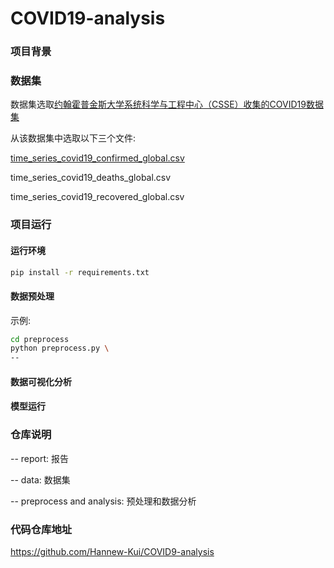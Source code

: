 # COVID19-analysis

### 项目背景

### 数据集

数据集选取[约翰霍普金斯大学系统科学与工程中心（CSSE）收集的COVID19数据集](https://github.com/Hannew-Kui/COVID19-analysis/assets/76563967/c4a8c75e-5b36-4cb0-a73a-7a82d8ce1262)

从该数据集中选取以下三个文件:

[time_series_covid19_confirmed_global.csv](https://github.com/CSSEGISandData/COVID-19/tree/master/csse_covid_19_data/csse_covid_19_time_series)

time_series_covid19_deaths_global.csv

time_series_covid19_recovered_global.csv

### 项目运行

#### 运行环境

```bash
pip install -r requirements.txt
```

#### 数据预处理

示例:

```bash
cd preprocess
python preprocess.py \
--      
```

#### 数据可视化分析

#### 模型运行


### 仓库说明
-- report: 报告

-- data: 数据集

-- preprocess and analysis: 预处理和数据分析

### 代码仓库地址

<https://github.com/Hannew-Kui/COVID9-analysis>
